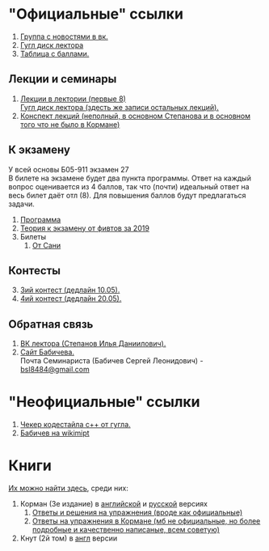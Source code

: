 # "Официальные" ссылки
1. [Группа с новостями в вк.](https://vk.com/club128219064)  
1. [Гугл диск лектора](https://drive.google.com/drive/u/0/folders/1gKqjVhj8P3btz2cr2_uPoHNcjBktQRtx)  
1. [Таблица с баллами.](https://docs.google.com/spreadsheets/d/1MwjMS8fu23_0M_Z-2szQvmFlnYGF8mZwsdL7X08VMCs/edit#gid=356141795)  

## Лекции и семинары
1. [Лекции в лектории (первые 8)](https://www.youtube.com/playlist?list=PL4_hYwCyhAvaIDzD0DaekAzp23WOjeo09)  
[Гугл диск лектора (здесть же записи остальных лекций).](https://drive.google.com/drive/u/0/folders/1gKqjVhj8P3btz2cr2_uPoHNcjBktQRtx)  
1. [Конспект лекций (неполный, в основном Степанова и в основном того что не было в Кормане)](https://drive.google.com/file/d/1aPXd_6dmCi-mLAZlW-rOv7crowpvbOyX/view?usp=sharing) 

## К экзамену
У всей основы Б05-911 экзамен 27  
В билете на экзамене будет два пункта программы. Ответ на каждый вопрос оценивается из 4 баллов, так что (почти) идеальный ответ на весь билет даёт отл (8). Для повышения баллов будут предлагаться задачи.
1. [Программа](https://docs.google.com/document/d/1pfc7Bp0gtQp6gsvTnwtQnzXupVUAQrrgdDB-hH7J01c/edit)
1. [Теория к экзамену от фивтов за 2019](https://drive.google.com/file/d/1xKXnbrUrFWzIersYGMTw8UeK_YQD4yhG/view?usp=sharing)  
1. Билеты
    1. [От Сани](https://drive.google.com/file/d/15zvZd0-h75-bz_Dqx30C26AgYvLwqzTz/view?usp=sharing)

## Контесты
3. [3ий контест (дедлайн 10.05).](https://contest.yandex.ru/contest/17986/enter/)  
4. [4ий контест (дедлайн 20.05).](https://contest.yandex.ru/contest/18281/problems/)

## Обратная связь
1. [ВК лектора (Степанов Илья Даниилович).](https://vk.com/irkstepanov)  
1. [Сайт Бабичева.](https://www.babichev.org/mipt/seminars/FIVT/)  
Почта Семинариста (Бабичев Сергей Леонидович) - bsl8484@gmail.com

# "Неофициальные" ссылки
1. [Чекер кодестайла c++ от гугла.](http://cpplint.appspot.com)  
1. [Бабичев на wikimipt](http://wikimipt.org/wiki/Бабичев_Сергей_Леонидович)  

# Книги
[Их можно найти здесь](https://drive.google.com/drive/u/1/folders/1rtyES3Vqz0bpiEHTHHzobXE8jG1xp8JG), среди них:
1. Корман (3е издание) в [английской](https://drive.google.com/file/u/1/d/1-0Nrc79M7mXheJlEwwsnIg9kimPBRay_/view?usp=drive_open) и [русской](https://drive.google.com/file/d/1YznNeHifwwSJ3_GNV9yNiwy-uynGaZix/view?usp=sharing) версиях
    1. [Ответы и решения на упражнения (вроде как официальные)](http://mitp-content-server.mit.edu:18180/books/content/sectbyfn?collid=books_pres_0&id=8030&fn=Intro_to_Algo_Selected_Solutions.pdf)
    1. [Ответы на упражнения в Кормане (мб не официальные, но более подробные и качественно написаные, всем советую)](https://sites.math.rutgers.edu/~ajl213/CLRS/CLRS.html)
1. Кнут (2й том) в [англ](https://drive.google.com/file/d/1rDkPj-o5NAedpAVVblk8E8QPdKs2r38x/view?usp=sharing) версии

